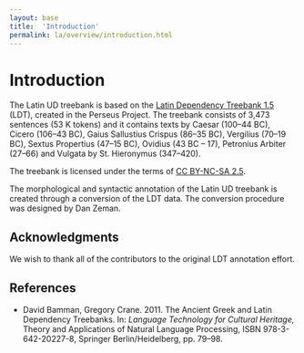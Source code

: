 ```yaml
---
layout: base
title:  'Introduction'
permalink: la/overview/introduction.html
---
```


# Introduction

The Latin UD treebank is based on the
[Latin Dependency Treebank 1.5](http://nlp.perseus.tufts.edu/syntax/treebank/) (LDT),
created in the Perseus Project.
The treebank consists of 3,473 sentences (53 K tokens) and it contains texts by Caesar (100–44 BC), Cicero (106–43 BC), Gaius Sallustius Crispus (86–35 BC), Vergilius (70–19 BC), Sextus Propertius (47–15 BC), Ovidius (43 BC – 17), Petronius Arbiter (27–66) and Vulgata by St. Hieronymus (347–420).

The treebank is licensed under the terms of
[CC BY-NC-SA 2.5](http://creativecommons.org/licenses/by-nc-sa/2.5/).

The morphological and syntactic annotation of the Latin UD treebank is created through
a conversion of the LDT data. The conversion procedure was designed by Dan Zeman.

## Acknowledgments

We wish to thank all of the contributors to the original LDT annotation effort.

## References

* David Bamman, Gregory Crane. 2011. The Ancient Greek and Latin Dependency Treebanks.
  In: _Language Technology for Cultural Heritage,_ Theory and Applications of Natural Language
  Processing, ISBN 978-3-642-20227-8, Springer Berlin/Heidelberg, pp. 79–98.
